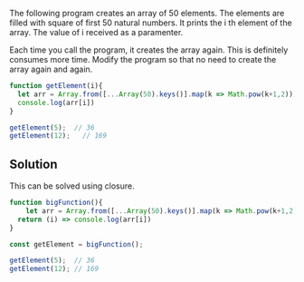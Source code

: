 The following program creates an array of 50 elements. The elements are filled with square of first 50 natural numbers. It prints the i th element of the array. The value of i received as a paramenter.

Each time you call the program, it creates the array again. This is definitely consumes more time. Modify the program so that no need to create the array again and again.

```js
function getElement(i){
  let arr = Array.from([...Array(50).keys()].map(k => Math.pow(k+1,2)))
  console.log(arr[i])
}

getElement(5);  // 36
getElement(12);   // 169
```

## Solution

This can be solved using closure.

```js
function bigFunction(){
	let arr = Array.from([...Array(50).keys()].map(k => Math.pow(k+1,2)))
  return (i) => console.log(arr[i])
}

const getElement = bigFunction();

getElement(5); 	// 36
getElement(12);	// 169
```

